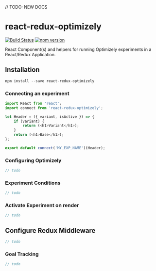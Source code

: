 // TODO: NEW DOCS



# react-redux-optimizely

[![Build Status](https://travis-ci.org/ezekielchentnik/react-redux-optimizely.svg)](https://travis-ci.org/ezekielchentnik/react-redux-optimizely)
[![npm version](https://img.shields.io/npm/v/react-redux-optimizely.svg?style=flat-square)](https://www.npmjs.com/package/react-redux-optimizely)

React Component(s) and helpers for running Optimizely experiments in a React/Redux Application.

## Installation

```js
npm install --save react-redux-optimizely
```

### Connecting an experiment
```js
import React from 'react';
import connect from 'react-redux-optimizely';

let Header = ({ variant, isActive }) => {
    if (variant) {
        return (<h1>Variant</h1>);
    }
    return (<h1>Base</h1>);
};

export default connect('MY_EXP_NAME')(Header);
```

### Configuring Optimizely
```js
// todo
```

### Experiment Conditions
```js
// todo
```

### Activate Experiment on render
```js
// todo
```

## Configure Redux Middleware
```js
// todo
```

### Goal Tracking
```js
// todo
```
